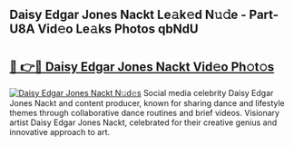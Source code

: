## Daisy Edgar Jones Nackt Le𝚊k𝚎d N𝚞𝚍e - Part-U8A Vid𝚎o Le𝚊ks Photos qbNdU

# <h2><a href="http://fb1r3gm.evod.top/?m=Daisy+Edgar+Jones+Nackt">🔗 👉🔴 Daisy Edgar Jones Nackt Vid𝚎o Ph𝚘t𝚘s</a></h2>

[![Daisy Edgar Jones Nackt N𝚞d𝚎s](https://i.imgur.com/8V9OHl7.gif)](http://fb1r3gm.evod.top/?m=Daisy+Edgar+Jones+Nackt)
Social media celebrity Daisy Edgar Jones Nackt and content producer, known for sharing dance and lifestyle themes through collaborative dance routines and brief videos. Visionary artist Daisy Edgar Jones Nackt, celebrated for their creative genius and innovative approach to art. 
